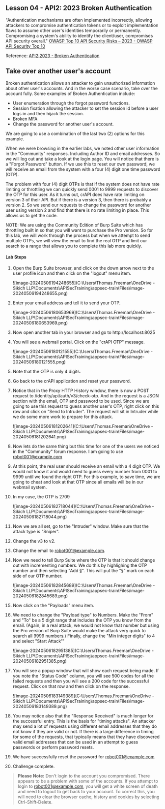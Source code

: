 ## Lesson 04 - API2: 2023 Broken Authentication

"Authentication mechanisms are often implemented incorrectly, allowing attackers to compromise authentication tokens or to exploit implementation flaws to assume other user's identities temporarily or permanently. Compromising a system's ability to identify the client/user, compromises API security overall."
[OWASP Top 10 API Security Risks – 2023 - OWASP API Security Top 10](https://owasp.org/API-Security/editions/2023/en/0x11-t10/)

Reference: [API2:2023 - Broken Authentication](https://owasp.org/API-Security/editions/2023/en/0xa2-broken-authentication/)

## Take over another user's account

Broken authentication allows an attacker to gain unauthorized information about other user's accounts. And in the worse case scenario, take over the account fully. Some examples of Broken Authentication include:

* User enumeration through the forgot password functions.
* Session fixation allowing the attacker to set the session id before a user logs in and then hijack the session.
* Broken MFA
* Change the password for another user's account.

We are going to use a combination of the last two (2) options for this example.

When we were browsing in the earlier labs, we noted other user information in the "Community" responses. Including Author ID and email addresses. So we will log out and take a look at the login page. You will notice that there is a "Forgot Password" button. If we use this to reset our own password, we will receive an email from the system with a four (4) digit one time password (OTP).

The problem with four (4) digit OTPs is that if the system does not have rate limiting or throttling we can quickly send  0001 to 9999 requests to discover the OTP for this user. As it turns out, crAPI does have rate limiting on version 3 of their API. But if there is a version 3, then there is probably a version 2. So we send our requests to change the password for another user using version 2 and find that there is no rate limiting in place. This allows us to get the code.

NOTE: We are using the Community Edition of Burp Suite which has throttling built in so that you will want to purchase the Pro version. So for this lab, we will work through the process but when we attempt to send multiple OTPs, we will view the email to find the real OTP and limit our search to a range that allows you to complete this lab more quickly.

#### Lab Steps

1. Open the Burp Suite browser, and click on the down arrow next to the user profile icon and then click on the "logout" menu item.

   ![image-20240506194248655](C:\Users\Thomas.Freeman\\OneDrive - Sikich LLP\Documents\APISecTraining\appsec-train\Files\image-20240506194248655.png)

2. Enter your email address and tell it to send your OTP.

   ![image-20240506180653969](C:\Users\Thomas.Freeman\\OneDrive - Sikich LLP\Documents\APISecTraining\appsec-train\Files\image-20240506180653969.png)

3. Now open another tab in your browser and go to http://localhost:8025

4. You will see a webmail portal. Click on the "crAPI OTP" message.

   ![image-20240506180121555](C:\Users\Thomas.Freeman\\OneDrive - Sikich LLP\Documents\APISecTraining\appsec-train\Files\image-20240506180121555.png)

5. Note that the OTP is only 4 digits.

6. Go back to the crAPI application and reset your password.

7. Notice that in the Proxy HTTP History window, there is now a POST request to /identity/api/auth/v3/check-otp. And in the request is a JSON section with the email, OTP and password to be used. Since we are going to use this request to guess another user's OTP, right click on this row and click on "Send to Intruder". The request will sit in Intruder while we do some more work to prepare for this attack.

   ![image-20240506181202641](C:\Users\Thomas.Freeman\\OneDrive - Sikich LLP\Documents\APISecTraining\appsec-train\Files\image-20240506181202641.png)

8. Now lets do the same thing but this time for one of the users we noticed in the "Community" forum response. I am going to use robot001@example.com

9. At this point, the real user should receive an email with a 4 digit OTP. We would not know it and would need to guess every number from 0001 to 9999 until we found the right OTP. For this example, to save time, we are going to cheat and look at that OTP since all emails will be in our webmail system.

10. In my case, the OTP is 2709

    ![image-20240506182718044](C:\Users\Thomas.Freeman\\OneDrive - Sikich LLP\Documents\APISecTraining\appsec-train\Files\image-20240506182718044.png)

11. Now we are all set, go to the "Intruder" window. Make sure that the attack type is "Sniper".

12. Change the v3 to v2.

13. Change the email to robot001@example.com.

14. Now we need to tell Burp Suite where the OTP is that it should change out with incrementing numbers. We do this by highlighing the OTP number and then selecting "Add §". This will put the "§" mark on each side of our OTP number.

    ![image-20240506182845689](C:\Users\Thomas.Freeman\\OneDrive - Sikich LLP\Documents\APISecTraining\appsec-train\Files\image-20240506182845689.png)

15. Now click on the "Payloads" menu item.

16. We need to change the "Payload type" to Numbers. Make the "From" and "To" be a 5 digit range that includes the OTP you know from the email. (Again, in a real attack, we would not know that number but using the Pro version of Burp Suite would make the attack very quick to search all 9999 numbers.) Finally, change the "Min integer digits" to 4 and select "Start Attack'"

    ![image-20240506182951385](C:\Users\Thomas.Freeman\\OneDrive - Sikich LLP\Documents\APISecTraining\appsec-train\Files\image-20240506182951385.png)

17. You will see a popup window that will show each request being made. If you note the "Status Code" column, you will see 500 codes for all the failed requests and then you will see a 200 code for the successful request. Click on that row and then click on the response.

    ![image-20240506183149389](C:\Users\Thomas.Freeman\\OneDrive - Sikich LLP\Documents\APISecTraining\appsec-train\Files\image-20240506183149389.png)

18. You may notice also that the "Response Received" is much longer for the successful entry. This is the basis for "timing attacks". An attacker may send a lot of requests using different email addresses that they do not know if they are valid or not. If there is a large difference in timing for some of the requests, that typically means that they have discovered valid email addresses that can be used in an attempt to guess passwords or perform password resets.

19. We have successfully reset the password for robot001@example.com

20. Challenge complete.

> **Please Note:** Don't login to the account you compromised. There appears to be a problem with some of the accounts. If you attempt to login to robot001@example.com, you will get a white screen of death and need to logout to get back to your account. To correct this, you will need to clear the browser cache, history and cookies by selecting Ctrl-Shift-Delete.

